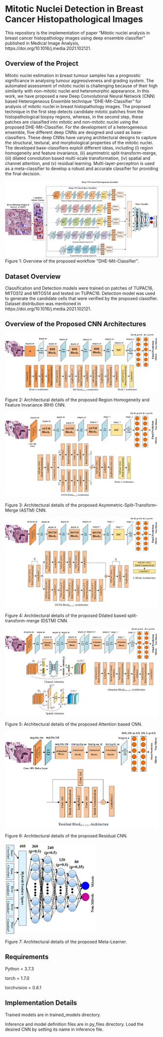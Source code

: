 # Mitotic Nuclei Detection in Breast Cancer Histopathological Images
</b>
This repository is the implementation of paper “Mitotic nuclei analysis in breast cancer histopathology images using deep ensemble classifier” published in Medical Image Analysis, https://doi.org/10.1016/j.media.2021.102121. 

## Overview of the Project
</b>

Mitotic nuclei estimation in breast tumour samples has a prognostic significance in analysing tumour aggressiveness and grading system. The automated assessment of mitotic nuclei is challenging because of their high similarity with non-mitotic nuclei and heteromorphic appearance. In this work, we have proposed a new Deep Convolutional Neural Network (CNN) based Heterogeneous Ensemble technique “DHE-Mit-Classifier” for analysis of mitotic nuclei in breast histopathology images. The proposed technique in the first step detects candidate mitotic patches from the histopathological biopsy regions, whereas, in the second step, these patches are classified into mitotic and non-mitotic nuclei using the proposed DHE-Mit-Classifier. For the development of a heterogeneous ensemble, five different deep CNNs are designed and used as base-classifiers. These deep CNNs have varying architectural designs to capture the structural, textural, and morphological properties of the mitotic nuclei. The developed base-classifiers exploit different ideas, including (i) region homogeneity and feature invariance, (ii) asymmetric split-transform-merge, (iii) dilated convolution based multi-scale transformation, (iv) spatial and channel attention, and (v) residual learning. Multi-layer-perceptron is used as a meta-classifier to develop a robust and accurate classifier for providing the final decision. 

<img src="images/Proposed Ensemble DHE-Mit-Classifier.png" >
</b>
Figure 1: Overview of the proposed workflow "DHE-Mit-Classifier".

## Dataset Overview
</b>
Classification and Detection models were trained on  patches of TUPAC16, MITOS12 and MITOS14 and tested on TUPAC16.
</b>
Detection model was used to generate the candidate cells that were verified by the proposed classifier. Dataset distribution was mentioned in https://doi.org/10.1016/j.media.2021.102121.

## Overview of the Proposed CNN Architectures

</b><img src="images/RHINet.png" >

</b> Figure 2: Architectural details of the proposed Region Homogeneity and Feature Invariance (RHI) CNN.

</b><img src="images/ASTMNet.png">

</b> Figure 3: Architectural details of the proposed Asymmetric-Split-Transform-Merge (ASTM) CNN.

</b><img src="images/DSTMNet.png">

</b> Figure 4: Architectural details of the proposed Dilated based split-transform-merge (DSTM) CNN.

</b><img src="images/ATTENNet.png">

</b> Figure 5: Architectural details of the proposed Attention based CNN.

</b><img src="images/ResidualNet.png">

</b> Figure 6: Architectural details of the proposed Residual CNN.

</b><img src="images/Proposed Meta-Learner.png" width="300" height="300" />

Figure 7: Architectural details of the proposed Meta-Learner.

## Requirements
</b>

</b>Python = 3.7.3

</b>torch = 1.7.0

</b>torchvision = 0.8.1

## Implementation Details

Trained models are in trained_models directory.

Inference and model definition files are in py_files directory. Load the desired CNN by setting its name in inference file.











